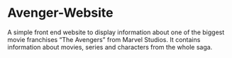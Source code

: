 # Avenger-Website
A simple front end website to display information about one of the biggest movie franchises “The Avengers” from
Marvel Studios. It contains information about movies, series and characters from the whole saga.
